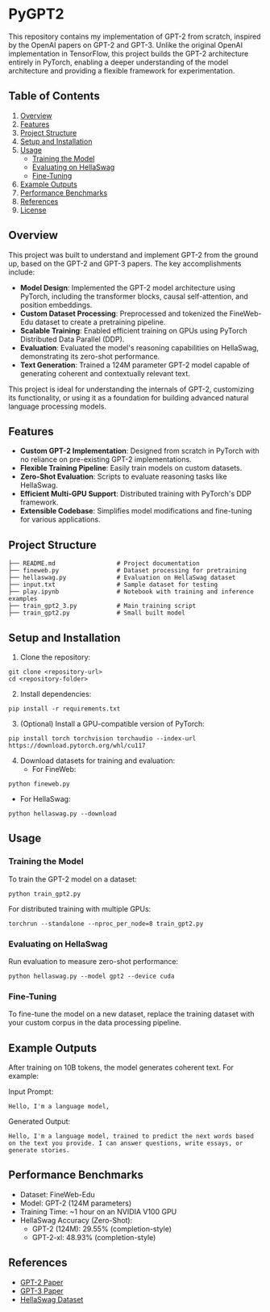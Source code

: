 # PyGPT2

This repository contains my implementation of GPT-2 from scratch, inspired by the OpenAI papers on GPT-2 and GPT-3. Unlike the original OpenAI implementation in TensorFlow, this project builds the GPT-2 architecture entirely in PyTorch, enabling a deeper understanding of the model architecture and providing a flexible framework for experimentation.

## Table of Contents
1. [Overview](#overview)
2. [Features](#features)
3. [Project Structure](#project-structure)
4. [Setup and Installation](#setup-and-installation)
5. [Usage](#usage)
   - [Training the Model](#training-the-model)
   - [Evaluating on HellaSwag](#evaluating-on-hellaswag)
   - [Fine-Tuning](#fine-tuning)
6. [Example Outputs](#example-outputs)
7. [Performance Benchmarks](#performance-benchmarks)
8. [References](#references)
9. [License](#license)

## Overview

This project was built to understand and implement GPT-2 from the ground up, based on the GPT-2 and GPT-3 papers. The key accomplishments include:

- **Model Design**: Implemented the GPT-2 model architecture using PyTorch, including the transformer blocks, causal self-attention, and position embeddings.
- **Custom Dataset Processing**: Preprocessed and tokenized the FineWeb-Edu dataset to create a pretraining pipeline.
- **Scalable Training**: Enabled efficient training on GPUs using PyTorch Distributed Data Parallel (DDP).
- **Evaluation**: Evaluated the model's reasoning capabilities on HellaSwag, demonstrating its zero-shot performance.
- **Text Generation**: Trained a 124M parameter GPT-2 model capable of generating coherent and contextually relevant text.

This project is ideal for understanding the internals of GPT-2, customizing its functionality, or using it as a foundation for building advanced natural language processing models.

## Features

- **Custom GPT-2 Implementation**: Designed from scratch in PyTorch with no reliance on pre-existing GPT-2 implementations.
- **Flexible Training Pipeline**: Easily train models on custom datasets.
- **Zero-Shot Evaluation**: Scripts to evaluate reasoning tasks like HellaSwag.
- **Efficient Multi-GPU Support**: Distributed training with PyTorch's DDP framework.
- **Extensible Codebase**: Simplifies model modifications and fine-tuning for various applications.

## Project Structure

```
├── README.md                 # Project documentation
├── fineweb.py                # Dataset processing for pretraining
├── hellaswag.py              # Evaluation on HellaSwag dataset
├── input.txt                 # Sample dataset for testing
├── play.ipynb                # Notebook with training and inference examples
├── train_gpt2_3.py           # Main training script
├── train_gpt2.py             # Small built model

```

## Setup and Installation

1. Clone the repository:

```
git clone <repository-url>
cd <repository-folder>
```

2. Install dependencies:

```
pip install -r requirements.txt
```

3. (Optional) Install a GPU-compatible version of PyTorch:

```
pip install torch torchvision torchaudio --index-url https://download.pytorch.org/whl/cu117
```

4. Download datasets for training and evaluation:
   - For FineWeb:

```
python fineweb.py
```

   - For HellaSwag:

```
python hellaswag.py --download
```

## Usage

### Training the Model

To train the GPT-2 model on a dataset:

```
python train_gpt2.py
```

For distributed training with multiple GPUs:

```
torchrun --standalone --nproc_per_node=8 train_gpt2.py
```

### Evaluating on HellaSwag

Run evaluation to measure zero-shot performance:

```
python hellaswag.py --model gpt2 --device cuda
```

### Fine-Tuning

To fine-tune the model on a new dataset, replace the training dataset with your custom corpus in the data processing pipeline.

## Example Outputs

After training on 10B tokens, the model generates coherent text. For example:

Input Prompt:
```
Hello, I'm a language model,
```

Generated Output:
```
Hello, I'm a language model, trained to predict the next words based on the text you provide. I can answer questions, write essays, or generate stories.
```

## Performance Benchmarks

- Dataset: FineWeb-Edu
- Model: GPT-2 (124M parameters)
- Training Time: ~1 hour on an NVIDIA V100 GPU
- HellaSwag Accuracy (Zero-Shot):
  - GPT-2 (124M): 29.55% (completion-style)
  - GPT-2-xl: 48.93% (completion-style)

## References

- [GPT-2 Paper](https://cdn.openai.com/better-language-models/language_models_are_unsupervised_multitask_learners.pdf)
- [GPT-3 Paper](https://proceedings.neurips.cc/paper/2020/file/1457c0d6bfcb4967418bfb8ac142f64a-Paper.pdf)
- [HellaSwag Dataset](https://huggingface.co/datasets/Rowan/hellaswag)
